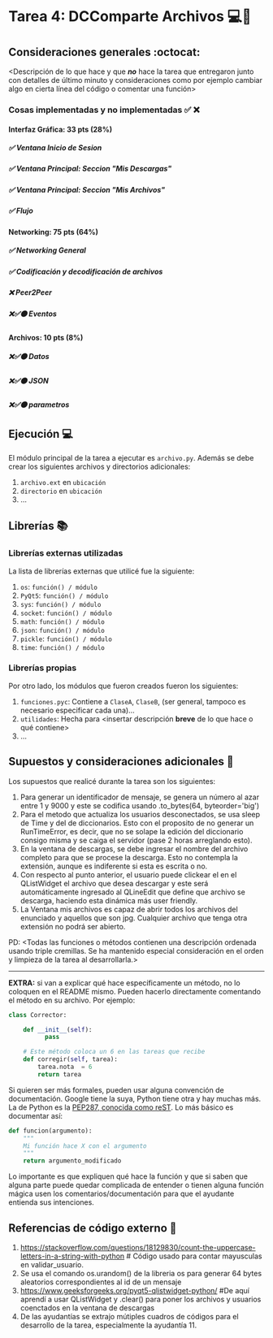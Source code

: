 # Tarea 4: DCComparte Archivos 💻🍃


## Consideraciones generales :octocat:

<Descripción de lo que hace y que **_no_** hace la tarea que entregaron junto
con detalles de último minuto y consideraciones como por ejemplo cambiar algo
en cierta línea del código o comentar una función>

### Cosas implementadas y no implementadas :white_check_mark: :x:

#### Interfaz Gráfica: 33 pts (28%)
##### ✅ Ventana Inicio de Sesion
##### ✅ Ventana Principal: Seccion "Mis Descargas"
##### ✅ Ventana Principal: Seccion "Mis Archivos"
##### ✅ Flujo

#### Networking: 75 pts (64%)
##### ✅ Networking General
##### ✅ Codificación y decodificación de archivos
##### ❌ Peer2Peer
##### ❌✅🟠 Eventos

#### Archivos: 10 pts (8%)
##### ❌✅🟠 Datos
##### ❌✅🟠 JSON
##### ❌✅🟠 parametros


## Ejecución :computer:
El módulo principal de la tarea a ejecutar es  ```archivo.py```. Además se debe crear los siguientes archivos y directorios adicionales:
1. ```archivo.ext``` en ```ubicación```
2. ```directorio``` en ```ubicación```
3. ...


## Librerías :books:
### Librerías externas utilizadas
La lista de librerías externas que utilicé fue la siguiente:

1. ```os```: ```función() / módulo```
2. ```PyQt5```: ```función() / módulo``` 
3. ```sys```: ```función() / módulo``` 
4. ```socket```: ```función() / módulo``` 
5. ```math```: ```función() / módulo``` 
6. ```json```: ```función() / módulo``` 
7. ```pickle```: ```función() / módulo``` 
8. ```time```: ```función() / módulo``` 


### Librerías propias
Por otro lado, los módulos que fueron creados fueron los siguientes:

1. ```funciones.pyc```: Contiene a ```ClaseA```, ```ClaseB```, (ser general, tampoco es necesario especificar cada una)...
2. ```utilidades```: Hecha para <insertar descripción **breve** de lo que hace o qué contiene>
3. ...

## Supuestos y consideraciones adicionales :thinking:
Los supuestos que realicé durante la tarea son los siguientes:

1. Para generar un identificador de mensaje, se genera un número al azar entre 1 y 9000 y este se codifica usando .to_bytes(64, byteorder='big')
2. Para el metodo que actualiza los usuarios desconectados, se usa sleep de Time y del de diccionarios. Esto con el proposito de no generar un RunTimeError, es decir, que no se solape la edición del diccionario consigo misma y se caiga el servidor (pase 2 horas arreglando esto).
3. En la ventana de descargas, se debe ingresar el nombre del archivo completo para que se procese la descarga. Esto no contempla la extensión, aunque es indiferente si esta es escrita o no. 
4. Con respecto al punto anterior, el usuario puede clickear el en el QListWidget el archivo que desea descargar y este será automáticamente ingresado al QLineEdit que define que archivo se descarga, haciendo esta dinámica más user friendly.
5. La Ventana mis archivos es capaz de abrir todos los archivos del enunciado y aquellos que son jpg. Cualquier archivo que tenga otra extensión no podrá ser abierto.

PD: <Todas las funciones o métodos contienen una descripción ordenada usando triple cremillas. Se ha mantenido especial consideración en el orden y limpieza de la tarea al desarrollarla.>


-------



**EXTRA:** si van a explicar qué hace específicamente un método, no lo coloquen en el README mismo. Pueden hacerlo directamente comentando el método en su archivo. Por ejemplo:

```python
class Corrector:

    def __init__(self):
          pass

    # Este método coloca un 6 en las tareas que recibe
    def corregir(self, tarea):
        tarea.nota  = 6
        return tarea
```

Si quieren ser más formales, pueden usar alguna convención de documentación. Google tiene la suya, Python tiene otra y hay muchas más. La de Python es la [PEP287, conocida como reST](https://www.python.org/dev/peps/pep-0287/). Lo más básico es documentar así:

```python
def funcion(argumento):
    """
    Mi función hace X con el argumento
    """
    return argumento_modificado
```
Lo importante es que expliquen qué hace la función y que si saben que alguna parte puede quedar complicada de entender o tienen alguna función mágica usen los comentarios/documentación para que el ayudante entienda sus intenciones.

## Referencias de código externo :book:
1. https://stackoverflow.com/questions/18129830/count-the-uppercase-letters-in-a-string-with-python # Código usado para contar mayusculas en validar_usuario.
2. Se usa el comando os.urandom() de la libreria os para generar 64 bytes aleatorios correspondientes al id de un mensaje
3. https://www.geeksforgeeks.org/pyqt5-qlistwidget-python/ #De aquí aprendí a usar QListWidget y .clear() para poner los archivos y usuarios coenctados en la ventana de descargas
4. De las ayudantías se extrajo mútiples cuadros de códigos para el desarrollo de la tarea, especialmente la ayudantía 11.
